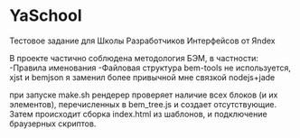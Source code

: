 YaSchool
========

Тестовое задание для Школы Разработчиков Интерфейсов от Яndex

В проекте частично соблюдена методология БЭМ, в частности:
    -Правила именования
    -Файловая структура
bem-tools не используется, xjst и bemjson я заменил более привычной мне связкой nodejs+jade

при запуске make.sh рендерер проверяет наличие всех блоков (и их элементов), перечисленных в bem_tree.js и создает отсутствующие.
Затем происходит сборка index.html из шаблонов, и подключение браузерных скриптов.